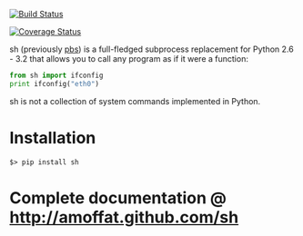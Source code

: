 [![Build
Status](https://travis-ci.org/amoffat/sh.png)](https://travis-ci.org/amoffat/sh)

[![Coverage
Status](https://coveralls.io/repos/amoffat/sh/badge.png?branch=travis)](https://coveralls.io/r/amoffat/sh?branch=travis)

sh (previously [pbs](http://pypi.python.org/pypi/pbs)) is a full-fledged
subprocess replacement for Python 2.6 - 3.2
that allows you to call any program as if it were a function:

```python
from sh import ifconfig
print ifconfig("eth0")
```

sh is not a collection of system commands implemented in Python.

# Installation

    $> pip install sh

# Complete documentation @ http://amoffat.github.com/sh
